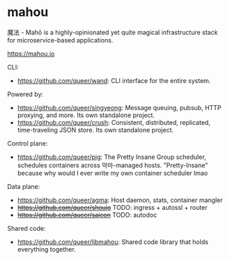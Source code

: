 # mahou

魔法 - Mahō is a highly-opinionated yet quite magical infrastructure stack for microservice-based applications.

https://mahou.io

CLI:
- https://github.com/queer/wand: CLI interface for the entire system.

Powered by:
- https://github.com/queer/singyeong: Message queuing, pubsub, HTTP proxying, and more. Its own standalone project.
- https://github.com/queer/crush: Consistent, distributed, replicated, time-traveling JSON store. Its own standalone project.

Control plane:
- https://github.com/queer/pig: The Pretty Insane Group scheduler, schedules containers across 악마-managed hosts. "Pretty-Insane" because why would I ever write my own container scheduler lmao

Data plane:
- https://github.com/queer/agma: Host daemon, stats, container mangler
- ~~https://github.com/queer/shoujo~~ TODO: ingress + autossl + router
- ~~https://github.com/queer/sajeon~~ TODO: autodoc

Shared code:
- https://github.com/queer/libmahou: Shared code library that holds everything together.
